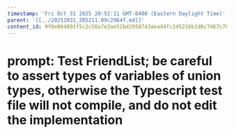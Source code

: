 ```yaml
---
timestamp: 'Fri Oct 31 2025 20:52:11 GMT-0400 (Eastern Daylight Time)'
parent: '[[../20251031_205211.09c2964f.md]]'
content_id: 9f0e064891f5c2c58a7e3ae52bd2958743aead4fc245216b1d8c7d67c783202b
---
```


# prompt: Test FriendList; be careful to assert types of variables of union types, otherwise the Typescript test file will not compile, and do not edit the implementation
